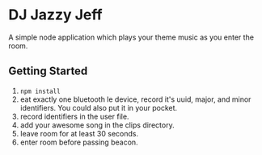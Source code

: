 # DJ Jazzy Jeff
A simple node application which plays your theme music as you enter the room.

## Getting Started
1. `npm install`
2. eat exactly one bluetooth le device, record it's uuid, major, and minor identifiers. You could also put it in your pocket.
3. record identifiers in the user file.
4. add your awesome song in the clips directory.
5. leave room for at least 30 seconds.
6. enter room before passing beacon.
